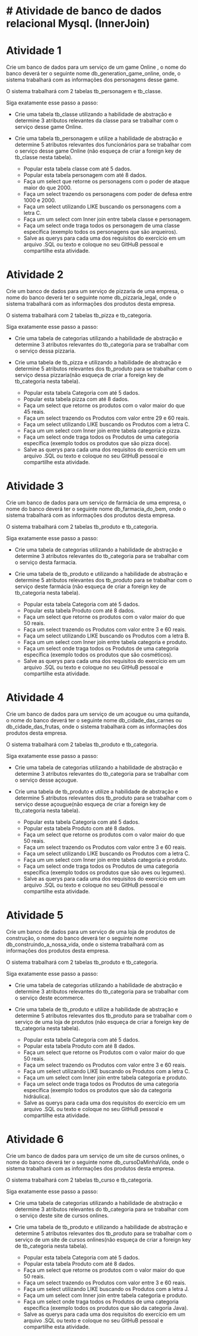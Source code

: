 # # Atividade de banco de dados relacional Mysql. (InnerJoin)

# Atividade 1 

  Crie um banco de dados para um serviço de um game Online , o nome do banco deverá ter o seguinte nome db_generation_game_online, onde, o sistema trabalhará com as informações dos personagens desse game. 

O sistema trabalhará com 2 tabelas tb_personagem e tb_classe.

Siga  exatamente esse passo a passo:

- Crie uma tabela tb_classe utilizando a habilidade de abstração e determine 3 atributos relevantes da classe para se trabalhar com o serviço desse  game Online.
- Crie uma tabela tb_personagem  e utilize a habilidade de abstração e determine 5 atributos relevantes dos funcionários para se trabalhar com o serviço desse game Online (não esqueça de criar a foreign key de tb_classe nesta tabela).

    - Popular esta tabela classe com até 5 dados.
    - Popular esta tabela personagem com até 8 dados.
    - Faça um select que retorne os personagens com o poder de ataque maior do que 2000.
    - Faça um select trazendo  os personagens com poder de defesa entre 1000 e 2000.
    - Faça um select  utilizando LIKE buscando os personagens com a letra C.
    - Faça um um select com Inner join entre  tabela classe e personagem.
    - Faça um select onde traga todos os personagem de uma classe específica (exemplo todos os personagens que são arqueiros).
    - Salve as querys para cada uma dos requisitos do exercício em um arquivo .SQL ou texto e coloque no seu GitHuB pessoal e compartilhe esta atividade.


# Atividade 2

  Crie um banco de dados para um serviço de pizzaria de uma empresa, o nome do banco deverá ter o seguinte nome db_pizzaria_legal, onde o sistema trabalhará com as informações dos produtos desta empresa. 

O sistema trabalhará com 2 tabelas tb_pizza e tb_categoria.

Siga  exatamente esse passo a passo:

- Crie uma tabela de categorias utilizando a habilidade de abstração e determine 3 atributos relevantes do tb_categoria para se trabalhar com o serviço dessa pizzaria.
- Crie uma tabela de tb_pizza e utilizando a habilidade de abstração e determine 5 atributos relevantes dos tb_produto para se trabalhar com o serviço dessa pizzaria(não esqueça de criar a foreign key de tb_categoria nesta tabela).

    - Popular esta tabela Categoria com até 5 dados.
    - Popular esta tabela pizza com até 8 dados.
    - Faça um select que retorne os produtos com o valor maior do que 45 reais.
    - Faça um select trazendo  os Produtos com valor entre 29 e 60 reais.
    - Faça um select  utilizando LIKE buscando os Produtos com a letra C.
    - Faça um um select com Inner join entre  tabela categoria e pizza.
    - Faça um select onde traga todos os Produtos de uma categoria específica (exemplo todos os produtos que são pizza doce).
    - Salve as querys para cada uma dos requisitos do exercício em um arquivo .SQL ou texto e coloque no seu GitHuB pessoal e compartilhe esta atividade.

# Atividade 3

  Crie um banco de dados para um serviço de farmácia de uma empresa, o nome do banco deverá ter o seguinte nome db_farmacia_do_bem, onde o sistema trabalhará com as informações dos produtos desta empresa. 

O sistema trabalhará com 2 tabelas tb_produto e tb_categoria.

Siga  exatamente esse passo a passo:

- Crie uma tabela de categorias utilizando a habilidade de abstração e determine 3 atributos relevantes do tb_categoria para se trabalhar com o serviço desta farmacia.
- Crie uma tabela de tb_produto e utilizando a habilidade de abstração e determine 5 atributos relevantes dos tb_produto para se trabalhar com o serviço deste farmácia (não esqueça de criar a foreign key de tb_categoria nesta tabela).

    - Popular esta tabela Categoria com até 5 dados.
    - Popular esta tabela Produto com até 8 dados.
    - Faça um select que retorne os produtos com o valor maior do que 50 reais.
    - Faça um select trazendo  os Produtos com valor entre 3 e 60 reais.
    - Faça um select  utilizando LIKE buscando os Produtos com a letra B.
    - Faça um um select com Inner join entre  tabela categoria e produto.
    - Faça um select onde traga todos os Produtos de uma categoria específica (exemplo todos os produtos que são cosméticos).
    - Salve as querys para cada uma dos requisitos do exercício em um arquivo .SQL ou texto e coloque no seu GitHuB pessoal e compartilhe esta atividade.

# Atividade 4

  Crie um banco de dados para um serviço de um açougue ou uma quitanda, o nome do banco deverá ter o seguinte nome db_cidade_das_carnes ou db_cidade_das_frutas, onde o sistema trabalhará com as informações dos produtos desta empresa. 

O sistema trabalhará com 2 tabelas tb_produto e tb_categoria.

Siga  exatamente esse passo a passo:

- Crie uma tabela de categorias utilizando a habilidade de abstração e determine 3 atributos relevantes do tb_categoria para se trabalhar com o serviço desse açougue.
- Crie uma tabela de tb_produto e utilize a habilidade de abstração e determine 5 atributos relevantes dos tb_produto para se trabalhar com o serviço desse açougue(não esqueça de criar a foreign key de tb_categoria nesta tabela).

    - Popular esta tabela Categoria com até 5 dados.
    - Popular esta tabela Produto com até 8 dados.
    - Faça um select que retorne os produtos com o valor maior do que 50 reais.
    - Faça um select trazendo  os Produtos com valor entre 3 e 60 reais.
    - Faça um select  utilizando LIKE buscando os Produtos com a letra C.
    - Faça um um select com Inner join entre  tabela categoria e produto.
    - Faça um select onde traga todos os Produtos de uma categoria específica (exemplo todos os produtos que são aves ou legumes).
    - Salve as querys para cada uma dos requisitos do exercício em um arquivo .SQL ou texto e coloque no seu GitHuB pessoal e compartilhe esta atividade.

# Atividade 5

  Crie um banco de dados para um serviço de uma loja de produtos de construção, o nome do banco deverá ter o seguinte nome db_construindo_a_nossa_vida, onde o sistema trabalhará com as informações dos produtos desta empresa. 

O sistema trabalhará com 2 tabelas tb_produto e tb_categoria.

Siga  exatamente esse passo a passo:

- Crie uma tabela de categorias utilizando a habilidade de abstração e determine 3 atributos relevantes do tb_categoria para se trabalhar com o serviço deste ecommerce.
- Crie uma tabela de tb_produto e utilize a habilidade de abstração e determine 5 atributos relevantes dos tb_produto para se trabalhar com o serviço de uma loja de produtos (não esqueça de criar a foreign key de tb_categoria nesta tabela).

    - Popular esta tabela Categoria com até 5 dados.
    - Popular esta tabela Produto com até 8 dados.
    - Faça um select que retorne os Produtos com o valor maior do que 50 reais.
    - Faça um select trazendo  os Produtos com valor entre 3 e 60 reais.
    - Faça um select  utilizando LIKE buscando os Produtos com a letra C.
    - Faça um um select com Inner join entre  tabela categoria e produto.
    - Faça um select onde traga todos os Produtos de uma categoria específica (exemplo todos os produtos que são da categoria hidráulica).
    - Salve as querys para cada uma dos requisitos do exercício em um arquivo .SQL ou texto e coloque no seu GitHuB pessoal e compartilhe esta atividade.

# Atividade 6

  Crie um banco de dados para um serviço de um site de cursos onlines, o nome do banco deverá ter o seguinte nome db_cursoDaMinhaVida, onde o sistema trabalhará com as informações dos produtos desta empresa. 

O sistema trabalhará com 2 tabelas tb_curso e tb_categoria.

Siga  exatamente esse passo a passo:

- Crie uma tabela de categorias utilizando a habilidade de abstração e determine 3 atributos relevantes do tb_categoria para se trabalhar com o serviço deste site de cursos onlines.
- Crie uma tabela de tb_produto e utilizando a habilidade de abstração e determine 5 atributos relevantes dos tb_produto para se trabalhar com o serviço de um site de cursos onlines(não esqueça de criar a foreign key de tb_categoria nesta tabela).

    - Popular  esta tabela Categoria com até 5 dados.
    - Popular esta tabela Produto com até 8 dados.
    - Faça um select que retorne os produtos com o valor maior do que 50 reais.
    - Faça um select trazendo  os Produtos com valor entre 3 e 60 reais.
    - Faça um select  utilizando LIKE buscando os Produtos com a letra J.
    - Faça um um select com Inner join entre  tabela categoria e produto.
    - Faça um select onde traga todos os Produtos de uma categoria específica (exemplo todos os produtos que são da categoria Java).
    - Salve as querys para cada uma dos requisitos do exercício em um arquivo .SQL ou texto e coloque no seu GitHuB pessoal e compartilhe esta atividade.




















